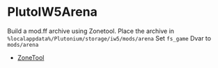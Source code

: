 # PlutoIW5Arena

Build a mod.ff archive using Zonetool.
Place the archive in `%localappdata%/Plutonium/storage/iw5/mods/arena`
Set `fs_game` Dvar to `mods/arena`

* [ZoneTool](https://github.com/ZoneTool/zonetool)
